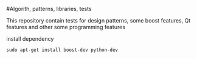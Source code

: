 #Algorith, patterns, libraries, tests

This repository contain tests for design patterns, some boost features, Qt features and other some programming features

install dependency
```
sudo apt-get install boost-dev python-dev
```

